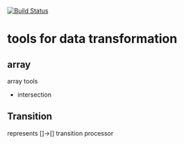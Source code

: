 [![Build Status](https://travis-ci.org/skazska/tools-data-transform.svg?branch=master)](https://travis-ci.org/skazska/tools-data-transform)
# tools for data transformation
## array 

array tools

* intersection

## Transition

represents []->[] transition processor 
